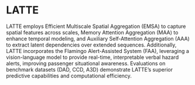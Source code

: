 # LATTE
LATTE employs Efficient Multiscale Spatial Aggregation (EMSA) to capture spatial features across scales, Memory Attention Aggregation (MAA) to enhance temporal modeling, and Auxiliary Self-Attention Aggregation (AAA) to extract latent dependencies over extended sequences. Additionally, LATTE incorporates the Flamingo Alert-Assisted System (FAA), leveraging a vision-language model to provide real-time, interpretable verbal hazard alerts, improving passenger situational awareness. Evaluations on benchmark datasets (DAD, CCD, A3D) demonstrate LATTE’s superior predictive capabilities and computational efficiency.
